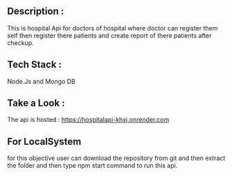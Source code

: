 ## Description :
This is  hospital Api for doctors of hospital where doctor can register them self then register there patients and create report of there patients after checkup.
## Tech Stack :
 Node.Js and Mongo DB
## Take a Look  :
The api is hosted : https://hospitalapi-khxj.onrender.com
## For LocalSystem
for this objective user can download the repository from git and then extract the folder and then type npm start command to run this api.
 
